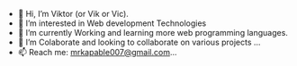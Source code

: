 - 👋 Hi, I’m Viktor (or Vik or Vic).
- 👀 I’m interested in Web development Technologies
- 🌱 I’m currently Working and learning more web programming languages.
- 💞️ I’m Colaborate and looking to collaborate on various projects ...
- 📫 Reach me: mrkapable007@gmail.com...

<!---
mrkapable007/mrkapable007 is a ✨ special ✨ repository because its `README.md` (this file) appears on your GitHub profile.
You can click the Preview link to take a look at your changes.
--->
